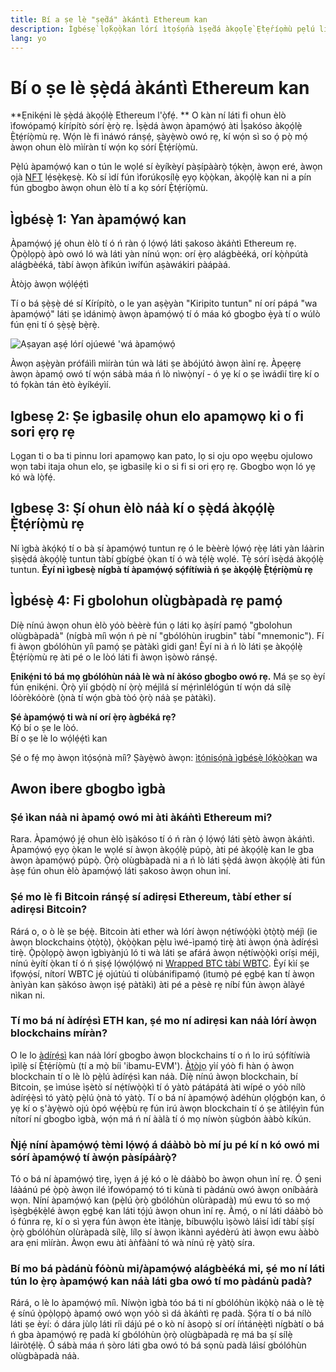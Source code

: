 ```yaml
---
title: Bí a ṣe lè "ṣẹ̀dá" àkántì Ethereum kan
description: Ìgbésẹ̀ lọ́kọ̀ọ̀kan lórí ìtọ́sọ́nà ìṣẹ̀dá àkọọ́lẹ̀ Ẹ̀tẹ́ríọ̀mù pẹ̀lú lílo àpamọ́wọ́.
lang: yo
---
```


# Bí o ṣe lè ṣẹ̀dá àkántì Ethereum kan

**Ẹnikẹ́ni lè ṣẹ̀dá àkọọ́lẹ̀ Ethereum l'ọ̀fẹ́. ** O kàn ní láti fi ohun èlò ìfowópamọ́ kírípítò sórí ẹ̀rọ̀ rẹ. Ìṣẹ̀dá àwọn àpamọ́wọ́ àti Ìṣakóso àkọọ́lẹ̀ Ẹ̀tẹ́ríọ̀mù rẹ. Wọ́n lè fi ìnáwó ránṣẹ́, ṣàyẹ̀wò owó rẹ, kí wọ́n sì so ọ́ pọ̀ mọ́ àwọn ohun èlò mìíràn tí wọ́n kọ sórí Ẹ̀tẹ́ríọ̀mù.

Pẹ̀lú àpamọ́wọ́ kan o tún le wọlé sí èyíkèyí pàṣípààrọ̀ tọ́kẹ̀n, àwọn eré, àwọn ọjà [NFT](/glossary/#nft) lẹ́sẹ̀kẹsẹ̀. Kò sí ìdí fún ìforúkọsílẹ̀ ẹyọ kọ̀ọ̀kan, àkọọ́lẹ̀ kan ni a pín fún gbogbo àwọn ohun èlò tí a kọ sórí Ẹ̀tẹ́ríọ̀mù.

## Ìgbésẹ̀ 1: Yan àpamọ́wọ́ kan

Àpamọ́wọ́ jẹ́ ohun èlò tí ó ń ràn ọ́ lọ́wọ́ láti ṣakoso àkáǹtì Ethereum rẹ. Ọ̀pọ̀lọpọ̀ àpò owó ló wà láti yàn nínú wọn: orí ẹ̀rọ alágbèéká, orí kọ̀ǹpútà alágbèéká, tàbí àwọn àfikún ìwífún aṣàwákiri pàápàá.


<ButtonLink href="/wallets/find-wallet/">
  Àtòjọ àwọn wọ́lẹ́ẹ́tì
</ButtonLink>

Tí o bá ṣẹ̀ṣẹ̀ dé sí Kírípítò, o le yan aṣẹ̀yàn "Kiripito tuntun" ní orí pápá "wa àpamọ́wọ́" láti ṣe ìdánimọ̀ àwọn àpamọ́wọ́ tí ó máa kó gbogbo ẹ̀yà tí o wúlò fún ẹni tí ó ṣẹ̀ṣẹ̀ bẹ̀rẹ̀.

![Aṣayan aṣẹ́ lórí ojúewé 'wá àpamọ́wọ́](./wallet-box.png)

Àwọn aṣẹ̀yàn prófáìlì mìíràn tún wà láti ṣe àbójútó àwọn àìní rẹ. Àpẹẹrẹ àwọn àpamọ́ owó tí wọ́n sábà máa ń lò nìwọ̀nyí - ó yẹ kí o ṣe ìwádìí tìrẹ kí o tó fọkàn tán ètò èyíkéyìí.

## Igbesẹ 2: Ṣe igbasilẹ ohun elo apamọwọ ki o fi sori ẹrọ rẹ

Lọgan ti o ba ti pinnu lori apamọwọ kan pato, lọ si oju opo wẹẹbu ojulowo wọn tabi itaja ohun elo, ṣe igbasilẹ ki o si fi si ori ẹrọ rẹ. Gbogbo wọn ló yẹ kó wà lọ̀fẹ́.

## Igbesẹ 3: Ṣí ohun èlò náà kí o ṣẹ̀dá àkọọ́lẹ̀ Ẹ̀tẹ́ríọ̀mù rẹ

Ní ìgbà àkọ́kọ́ tí o bà ṣí àpamọ́wọ́ tuntun rẹ ó le bèèrè lọ́wọ́ rẹ̀ẹ láti yàn láàrin ṣìṣẹ̀dá àkọọ́lẹ̀ tuntun tàbí gbígbé ọ̀kan tí ó wà tẹ́lẹ̀ wọlé. Tẹ̀ sórí ìsẹ̀dá àkọọ́lẹ̀ tuntun. **Èyí ni ìgbesẹ̀ nígbà tí àpamọ́wọ́ sọ́fítíwià ń ṣe àkọọ́lẹ̀ Ẹ̀tẹ́ríọ̀mù rẹ**

## Ìgbésẹ̀ 4: Fi gbolohun olùgbàpadà rẹ pamọ́

Díẹ̀ nínú àwọn ohun èlò yóò bèèrè fún ọ láti kọ àṣírí pamọ́ "gbolohun olùgbàpadà" (nígbà míì wọ́n ń pè ní "gbólóhùn irugbin" tàbí "mnemonic"). Fí fi àwọn gbólóhùn yíì pamọ́ ṣe pàtàkì gidi gan! Èyí ni à ń lò láti ṣe àkọọ́lẹ̀ Ẹ̀tẹ́ríọ̀mù rẹ àti pé o le lòó láti fi àwọn ìṣòwò ránṣẹ́.

**Ẹnikẹ́ni tó bá mọ gbólóhùn náà lè wà ní àkóso gbogbo owó rẹ.** Má ṣe sọ èyí fún ẹnikẹ́ni. Ọ̀rọ̀ yìí gbọ́dọ̀ ní ọ̀rọ̀ méjìlá sí mẹ́rìnlélógún tí wọ́n dá sílẹ̀ lóòrèkóòrè (ọ̀nà tí wọ́n gbà tòó ọ̀rọ̀ náà ṣe pàtàkì).

<div>
<Alert variant="update">
<Emoji text=":eyes:" className="text-4xl"/>
<AlertContent className="flex-row justify-between items-center">
  <div><b>Ṣé àpamọ́wọ́ ti wà ní orí ẹ̀rọ àgbéká rẹ?</b><br/> Kọ́ bí o ṣe le lòó.</div>
  <ButtonLink href="/guides/how-to-use-a-wallet">
    Bí o ṣe lè lo wọ́lẹ́ẹ́tì kan
  </ButtonLink>
 </AlertContent>
</Alert>
</div>

Ṣé o fẹ́ mọ àwọn ìtọ́sọ́nà míì? Ṣàyẹ̀wò àwọn: [ìtọ́nisọ́nà ìgbésẹ̀ lọ́kọ̀ọ̀kan](/guides/) wa

## Awon ibere gbogbo ìgbà

### Ṣé ìkan náà ni àpamọ́ owó mi àti àkáǹtì Ethereum mi?

Rara. Àpamọ́wọ́ jẹ́ ohun èlò ìṣàkóso tí ó ń ràn ọ́ lọ́wọ́ láti ṣètò àwọn àkáǹtì. Àpamọ́wọ́ ẹyọ ọ̀kan le wọlé sí àwọn àkọọ́lẹ̀ púpọ̀, àti pé àkọọ́lẹ̀ kan le gba àwọn àpamọ́wọ́ púpọ̀. Ọ̀rọ̀ olùgbàpadà ni a ń lò láti ṣẹ̀dá àwọn àkọọ́lẹ̀ àti fún àṣẹ fún ohun èlò àpamọ́wọ́ láti ṣakoso àwọn ohun ìní.

### Ṣé mo lè fi Bitcoin ránṣẹ́ sí adirẹsi Ethereum, tàbí ether sí adirẹsi Bitcoin?

Rárá o, o ò lè ṣe bẹ́ẹ̀. Bitcoin àti ether wà lórí àwọn nẹ́tíwọ́ọ̀kì ọ̀tọ̀tọ̀ méjì (ie àwọn blockchains ọ̀tọ̀tọ̀), ọ̀kọ̀ọ̀kan pẹ̀lu ìwé-ìpamọ́ tirẹ̀ àti àwọn ọ́nà àdírẹ́sì tirẹ̀. Ọ̀pọ̀lọpọ̀ àwọn ìgbìyànjú ló ti wà láti ṣe afárá àwọn nẹ́tíwọ̀ọ̀kì oríṣi méjì, nínú èyítí ọ̀kan tí ó ń ṣiṣẹ́ lọ́wọ́lọ́wọ́ ni [Wrapped BTC tàbí WBTC](https://www.bitcoin.com/get-started/what-is-wbtc/). Èyí kìí ṣe ìfọwọ́sí, nítorí WBTC jẹ́ ojútùú ti olùbánifipamọ́ (ìtumọ̀ pé ẹgbẹ́ kan tí àwọn ànìyàn kan ṣàkóso àwọn iṣẹ́ pàtàkì) àti pé a pèsè rẹ níbí fún àwọn àlàyé nìkan ni.

### Tí mo bá ní àdírẹ́sì ETH kan, ṣé mo ní adirẹsi kan náà lórí àwọn blockchains míràn?

O le lo [àdírẹ́sì](/glossary/#address) kan náà lórí gbogbo àwọn blockchains tí o ń lo irú sọ́fítíwià ìpìlẹ̀ sí Ẹ̀tẹ́ríọ̀mù (tí a mọ̀ bíi 'ibamu-EVM'). [Àtòjọ](https://chainlist.org/) yìí yóò fi hàn ọ́ àwọn blockchain tí o lè lò pẹ̀lú àdírẹ́sì kan náà. Díẹ̀ nínú àwọn blockchain, bí Bitcoin, ṣe ìmúse ìṣètò sí nẹ́tíwọ̀ọ̀kì tí ó yàtò pátápátá àti wípé o yóò nílò àdírẹ́ẹ̀sì tó yàtọ̀ pẹ̀lú ọ̀nà tó yàtọ̀. Tí o bá ní àpamọ́wọ́ àdéhùn ọlọ́gbọ́n kan, ó yẹ kí o ṣ'àyẹ̀wò ojú òpó wẹ́ẹ̀bù rẹ fún irú àwọn blockchain tí ó ṣe àtìlẹ́yìn fún nítorí ní gbogbo ìgbà, wọ́n má ń ní ààlà tí ó mọ níwòn ṣùgbón ààbò kíkún.

### Ǹjẹ́ níní àpamọ́wọ́ tèmi lọ́wọ́ á dáàbò bò mí ju pé kí n kó owó mi sórí àpamọ́wọ́ tí àwọ́n pàsípáàrọ̀?

Tó o bá ní àpamọ́wọ́ tìrẹ, ìyẹn á jẹ́ kó o lè dáàbò bo àwọn ohun ìní rẹ. Ó ṣeni láàánú pé ọ̀pọ̀ àwọn ilé ìfowópamọ́ tó ti kùnà ti pàdánù owó àwọn oníbàárà wọn. Níní àpamọ́wọ́ kan (pẹ̀lú ọ̀rọ̀ gbólóhùn olùràpadà) mú ewu tó so mọ́ ìṣègbẹ́kẹ̀lé àwọn ẹgbẹ́ kan láti tọ́jú àwọn ohun ìní rẹ. Àmọ́, o ní láti dáàbò bò ó fúnra rẹ, kí o sì yẹra fún àwọn ète ìtànjẹ, bíbuwọ́lu ìṣòwò láìsí ìdí tàbí ṣíṣí ọ̀rọ̀ gbólóhùn olùràpadà sílẹ̀, lílọ sí àwọn ìkànnì ayédèrú àti àwọn ewu ààbò ara ẹni mìíràn. Àwọn ewu àti àǹfààní tó wà nínú rẹ̀ yàtọ̀ síra.

### Bí mo bá pàdánù fóònù mi/àpamọ́wọ́ alágbèéká mi, ṣé mo ní láti tún lo ẹ̀rọ àpamọ́wọ́ kan náà láti gba owó tí mo pàdánù padà?

Rárá, o lè lo àpamọ́wọ́ míì. Níwọ̀n ìgbà tóo bá ti ní gbólóhùn ìkọ̀kọ̀ náà o lè tẹ̀ ẹ́ sínú ọ̀pọ̀lọpọ̀ àpamọ́ owó wọn yóò sì dá àkáǹtì rẹ padà. Ṣọ́ra tí o bá nílò láti ṣe èyí: ó dára jùlọ láti ríi dájú pé o kò ní àsopọ̀ sí orí íńtánẹ̀ẹ̀tì nígbàtí o bá ń gba àpamọ́wọ́ rẹ padà kí gbólóhùn ọ̀rọ̀ olùgbàpadà rẹ má ba ṣí sílẹ̀ láìròtẹ́lẹ̀. Ó sábà máa ń ṣòro láti gba owó tó bá sọnù padà láìsí gbólóhùn olùgbàpadà náà.
